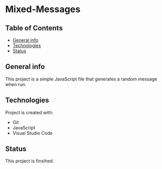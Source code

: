 # Mixed-Messages

## Table of Contents
* [General info](#general-info)
* [Technologies](#technologies)
* [Status](#status)

## General info
This project is a simple JavaScript file that generates a random message when run.
	
## Technologies
Project is created with:
* Git
* JavaScript
* Visual Studio Code

	
## Status 
This project is finsihed.
